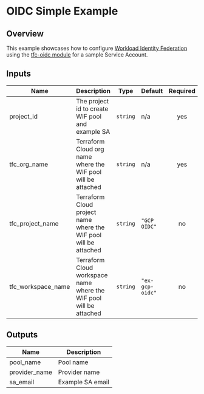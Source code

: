 # OIDC Simple Example

## Overview

This example showcases how to configure [Workload Identity Federation](https://cloud.google.com/iam/docs/workload-identity-federation) using the [tfc-oidc module](../../modules/tfc-oidc/README.md) for a sample Service Account.

<!-- BEGINNING OF PRE-COMMIT-TERRAFORM DOCS HOOK -->
## Inputs

| Name | Description | Type | Default | Required |
|------|-------------|------|---------|:--------:|
| project\_id | The project id to create WIF pool and example SA | `string` | n/a | yes |
| tfc\_org\_name | Terraform Cloud org name where the WIF pool will be attached | `string` | n/a | yes |
| tfc\_project\_name | Terraform Cloud project name where the WIF pool will be attached | `string` | `"GCP OIDC"` | no |
| tfc\_workspace\_name | Terraform Cloud workspace name where the WIF pool will be attached | `string` | `"ex-gcp-oidc"` | no |

## Outputs

| Name | Description |
|------|-------------|
| pool\_name | Pool name |
| provider\_name | Provider name |
| sa\_email | Example SA email |

 <!-- END OF PRE-COMMIT-TERRAFORM DOCS HOOK -->

